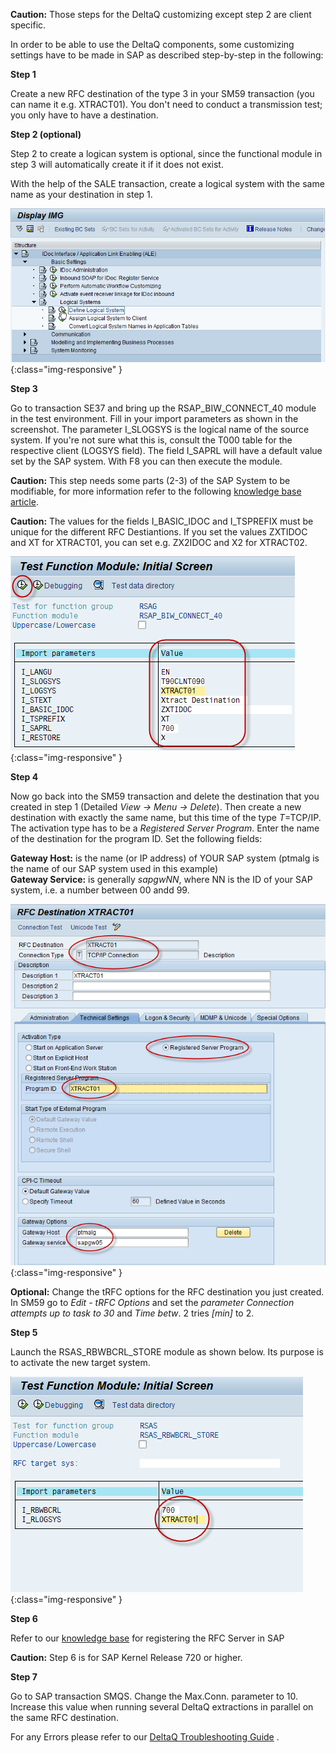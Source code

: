 **Caution:** Those steps for the DeltaQ customizing except step 2 are client specific. 

In order to be able to use the DeltaQ components, some customizing settings have to be made in SAP as described step-by-step in the following:

**Step 1**

Create a new RFC destination of the type 3 in your SM59 transaction (you can name it e.g. XTRACT01). You don't need to conduct a transmission test; you only have to have a destination.

**Step 2 (optional)**

Step 2 to create a logican system is optional, since the functional module in step 3 will automatically create it if it does not exist. 
 
With the help of the SALE transaction, create a logical system with the same name as your destination in step 1.

![DeltaQ-Customizing-01](/img/content/DeltaQ-Customizing-01.png){:class="img-responsive" }

**Step 3**

Go to transaction SE37 and bring up the RSAP_BIW_CONNECT_40 module in the test environment. Fill in your import parameters as shown in the screenshot. 
The parameter I_SLOGSYS is the logical name of the source system. If you're not sure what this is, consult the T000 table for the respective client (LOGSYS field). 
The field I_SAPRL will have a default value set by the SAP system.
With F8 you can then execute the module.

**Caution:** This step needs some parts (2-3) of the SAP System to be modifiable, for more information refer to the following [knowledge base article]().

**Caution:** The values for the fields I_BASIC_IDOC and I_TSPREFIX must be unique for the different RFC Destiantions.
If you set the values ZXTIDOC and XT for XTRACT01, you can set e.g. ZX2IDOC and X2 for XTRACT02.

![DeltaQ-Customizing-03](/img/content/DeltaQ-Customizing-03.png){:class="img-responsive" }

**Step 4**

Now go back into the SM59 transaction and delete the destination that you created in step 1 (Detailed *View -> Menu -> Delete*). Then create a new destination with exactly the same name, but this time of the type *T*=TCP/IP. The activation type has to be a *Registered Server Program*. Enter the name of the destination for the program ID.
Set the following fields:

**Gateway Host:** is the name (or IP address) of YOUR SAP system (ptmalg is the name of our SAP system used in this example)<br>
**Gateway Service:** is generally *sapgwNN*, where NN is the ID of your SAP system, i.e. a number between 00 andd 99. 

![DeltaQ-Customizing-04](/img/content/DeltaQ-Customizing-04.png){:class="img-responsive" }

**Optional:** Change the tRFC options for the RFC destination you just created. In SM59 go to *Edit - tRFC Options* and set the *parameter Connection attempts up to task to 30* and *Time betw*. 2 tries *[min]* to 2. 

**Step 5**

Launch the RSAS_RBWBCRL_STORE module as shown below. Its purpose is to activate the new target system.

![DeltaQ-Customizing-05](/img/content/DeltaQ-Customizing-05.png){:class="img-responsive" }

**Step 6**

Refer to our [knowledge base](https://my.theobald-software.com/index.php?/Knowledgebase/Article/View/100/0/registering-rfc-server-in-sap-releases-above-kernel-release-720) for registering the RFC Server in SAP

**Caution:** Step 6 is for SAP Kernel Release 720 or higher.


**Step 7**

Go to SAP transaction SMQS. Change the Max.Conn. parameter to 10. Increase this value when running several DeltaQ extractions in parallel on the same RFC destination.


For any Errors please refer to our [DeltaQ Troubleshooting Guide](https://my.theobald-software.com/index.php?/Knowledgebase/Article/View/107/4/deltaq-troubleshooting-guide) .              